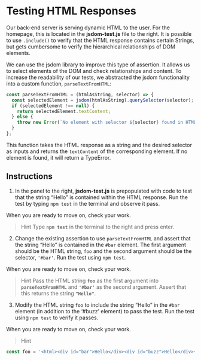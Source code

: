 # Testing HTML Responses

Our back-end server is serving dynamic HTML to the user. For the homepage, this is located in the **jsdom-test.js** file to the right. It is possible to use ``.include()`` to verify that the HTML response contains certain Strings, but gets cumbersome to verify the hierarchical relationships of DOM elements.

We can use the jsdom library to improve this type of assertion. It allows us to select elements of the DOM and check relationships and content. To increase the readability of our tests, we abstracted the jsdom functionality into a custom function, ``parseTextFromHTML``:
```javascript
const parseTextFromHTML = (htmlAsString, selector) => {
  const selectedElement = jsdom(htmlAsString).querySelector(selector);
  if (selectedElement !== null) {
    return selectedElement.textContent;
  } else {
    throw new Error(`No element with selector ${selector} found in HTML string`);
  }
};
```

This function takes the HTML response as a string and the desired selector as inputs and returns the ``textContent`` of the corresponding element. If no element is found, it will return a TypeError.

## Instructions

1. In the panel to the right, **jsdom-test.js** is prepopulated with code to test that the string “Hello” is contained within the HTML response. Run the test by typing ``npm test`` in the terminal and observe it pass.

When you are ready to move on, check your work.

> Hint
> Type **``npm test``** in the terminal to the right and press enter.

2. Change the existing assertion to use ``parseTextFromHTML`` and assert that the string “Hello” is contained in the ``#bar`` element. The first argument should be the HTML string, ``foo`` and the second argument should be the selector, ``'#bar'``. Run the test using ``npm test``.

When you are ready to move on, check your work.

> Hint
> Pass the HTML string **``foo``** as the first argument into **``parseTextFromHTML``** and **``'#bar'``** as the second argument. Assert that this returns the string **``"Hello"``**.

3. Modify the HTML string ``foo`` to include the string “Hello” in the ``#bar`` element (in addition to the ‘#buzz’ element) to pass the test. Run the test using ``npm test`` to verify it passes.

When you are ready to move on, check your work.

> Hint
```javascript
const foo = '<html><div id="bar">Hello</div><div id="buzz">Hello</div><html>';
```